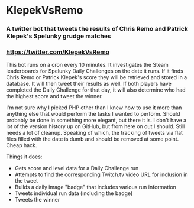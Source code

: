 # KlepekVsRemo
### A twitter bot that tweets the results of Chris Remo and Patrick Klepek's Spelunky grudge matches
### https://twitter.com/KlepekVsRemo

This bot runs on a cron every 10 minutes. It investigates the Steam leaderboards for Spelunky Daily Challenges on the date 
it runs. If it finds Chris Remo or Patrick Klepek's score they will be retrieved and stored in a database. It will then 
tweet their results as well. If both players have completed the Daily Challenge for that day, it will also determine who 
had the highest score and tweet the winner. 

I'm not sure why I picked PHP other than I knew how to use it more than anything else that would perform the tasks I 
wanted to perform. Should probably be done in something more elegant, but there it is. I don't have a lot of the version 
history up on GitHub, but from here on out I should. Still needs a lot of cleanup. Speaking of which, the tracking of 
tweets via flat files filled with the date is dumb and should be removed at some point. Cheap hack.

Things it does:
 * Gets score and level data for a Daily Challenge run
 * Attempts to find the corresponding Twitch.tv video URL for inclusion in the tweet
 * Builds a daily image "badge" that includes various run information
 * Tweets individual run data (including the badge)
 * Tweets the winner
